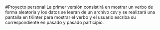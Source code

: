 #Proyecto personal
La primer versión consistirá en mostrar un verbo de forma aleatoria y los datos se leeran de un archivo csv y se realizará una pantalla en tKinter para mostrar el verbo y el usuario escriba su correspondiente en pasado y pasado participio.
